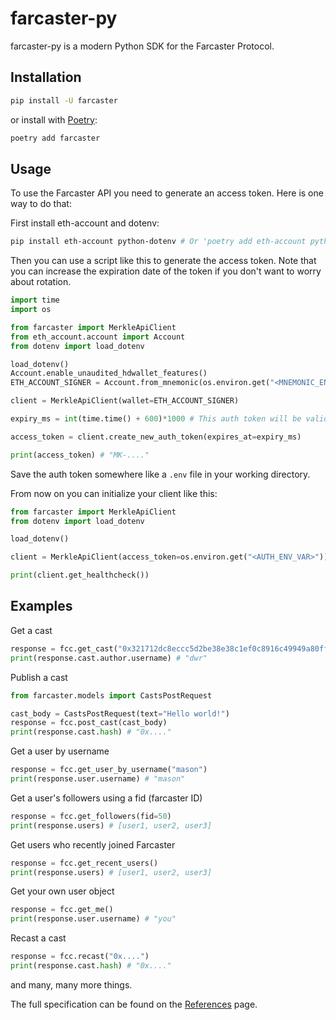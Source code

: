 # farcaster-py

farcaster-py is a modern Python SDK for the Farcaster Protocol.

## Installation

```bash
pip install -U farcaster
```

or install with [Poetry](https://python-poetry.org/):

```bash
poetry add farcaster
```


## Usage
To use the Farcaster API you need to generate an access token. Here is one way to do that:

First install eth-account and dotenv:
```bash
pip install eth-account python-dotenv # Or 'poetry add eth-account python-dotenv'
```

Then you can use a script like this to generate the access token. Note that you can increase the expiration date of the token if you don't want to worry about rotation.

```py title="script.py"
import time
import os

from farcaster import MerkleApiClient
from eth_account.account import Account
from dotenv import load_dotenv

load_dotenv()
Account.enable_unaudited_hdwallet_features()
ETH_ACCOUNT_SIGNER = Account.from_mnemonic(os.environ.get("<MNEMONIC_ENV_VAR>"))

client = MerkleApiClient(wallet=ETH_ACCOUNT_SIGNER)

expiry_ms = int(time.time() + 600)*1000 # This auth token will be valid for 10 minutes. You can increase this up to 1 year

access_token = client.create_new_auth_token(expires_at=expiry_ms)

print(access_token) # "MK-...."
```

Save the auth token somewhere like a `.env` file in your working directory.

From now on you can initialize your client like this:

```python
from farcaster import MerkleApiClient
from dotenv import load_dotenv

load_dotenv()

client = MerkleApiClient(access_token=os.environ.get("<AUTH_ENV_VAR>"))

print(client.get_healthcheck())
```


## Examples

Get a cast

```python
response = fcc.get_cast("0x321712dc8eccc5d2be38e38c1ef0c8916c49949a80ffe20ec5752bb23ea4d86f")
print(response.cast.author.username) # "dwr"
```

Publish a cast

```python
from farcaster.models import CastsPostRequest

cast_body = CastsPostRequest(text="Hello world!")
response = fcc.post_cast(cast_body)
print(response.cast.hash) # "0x...."
```

Get a user by username

```python
response = fcc.get_user_by_username("mason")
print(response.user.username) # "mason"
```

Get a user's followers using a fid (farcaster ID)

```python
response = fcc.get_followers(fid=50)
print(response.users) # [user1, user2, user3]
```

Get users who recently joined Farcaster

```python
response = fcc.get_recent_users()
print(response.users) # [user1, user2, user3]
```

Get your own user object

```python
response = fcc.get_me()
print(response.user.username) # "you"
```

Recast a cast

```python
response = fcc.recast("0x....")
print(response.cast.hash) # "0x...."
```

and many, many more things.

The full specification can be found on the [References](reference.md) page.
